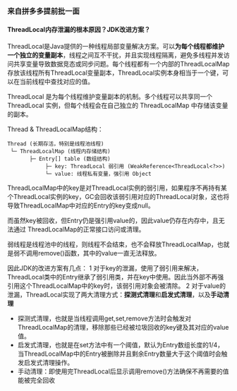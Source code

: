 ### 来自拼多多提前批一面

#### ThreadLocal内存泄漏的根本原因？JDK改进方案？

ThreadLocal是Java提供的一种线程局部变量解决方案。可以**为每个线程都维护一个独立的变量副本**，线程之间互不干扰，并且实现线程隔离，避免多线程并发访问共享变量导致数据竞态或同步问题。每个线程都有一个内部的ThreadLocalMap存放该线程所有ThreadLocal变量副本，ThreadLocal实例本身相当于一个键，可以在当前线程中查找对应的值。

ThreadLocal 是为每个线程维护变量副本的机制。多个线程可以共享同一个 ThreadLocal 实例，但每个线程会在自己独立的 ThreadLocalMap 中存储该变量的副本。

Thread & ThreadLocalMap结构：
```shell
Thread (长期存活，特别是线程池线程)
 └─ ThreadLocalMap (线程内存储结构)
       ├─ Entry[] table (数组结构)
            ├─ key: ThreadLocal 弱引用 (WeakReference<ThreadLocal<?>>)
            └─ value: 线程私有变量，强引用 Object
```

ThreadLocalMap中的key是对ThreadLocal实例的弱引用，如果程序不再持有某个ThreadLocal实例的key，GC会回收该弱引用对应的ThreadLocal对象，这也将导致ThreadLocalMap中对应的Entry的key变成null。

而虽然key被回收，但Entry仍是强引用value的，因此value仍存在内存中，且无法通过 ThreadLocalMap的正常接口访问或清理。

弱线程是线程池中的线程，则线程不会结束，也不会释放ThreadLocalMap，也就是弱不调用remove()函数，其中的value一直无法释放。

因此JDK的改进方案有几点：
1 对于key的泄漏，使用了弱引用来解决，ThreadLocal类中的Entry继承了弱引用类，并在key中使用。因此当外部不再强引用这个ThreadLocalMap中的key时，该弱引用对象会被清除。
2 对于value的泄漏，ThreadLocal实现了两大清理方式：**探测式清理**和**启发式清理**，以及**手动清理**
- 探测式清理，也就是当线程调用get,set,remove方法时会触发对ThreadLocalMap的清理，移除那些已经被垃圾回收的key键及其对应的value值。
- 启发式清理，也就是在set方法中有一个阈值，默认为Entry数组长度的1/4，当ThreadLocalMap中的Entry被删除并且剩余Entry数量大于这个阈值时会触发启发式清理操作。
- 手动清理：即使用完ThreadLocal后显示调用remove()方法确保不再需要的值能被完全回收



